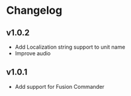 # Changelog

## v1.0.2

- Add Localization string support to unit name
- Improve audio

## v1.0.1

- Add support for Fusion Commander
